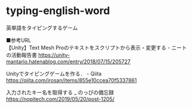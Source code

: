# typing-english-word
英単語をタイピングするゲーム

■参考URL  
【Unity】Text Mesh Proのテキストをスクリプトから表示・変更する - ニートの活動報告書
https://unity-mantario.hatenablog.com/entry/2018/07/15/205727

Unityでタイピングゲームを作る． - Qiita
https://qiita.com/irosan/items/855e10ccea70f5337861

入力されたキー名を取得する _ のっぴの備忘録
https://nopitech.com/2019/05/20/post-1205/
